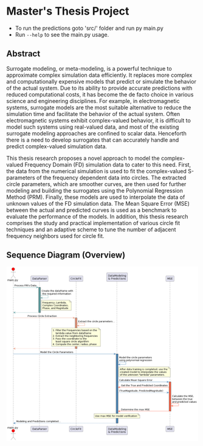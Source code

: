 # Master's Thesis Project

- To run the predictions goto 'src/' folder and run py main.py
- Run `--help` to see the main.py usage.
  

## Abstract
Surrogate modeling, or meta-modeling, is a powerful technique to approximate complex simulation data efficiently. It replaces more complex and computationally expensive models that predict or simulate the behavior of the actual system. Due to its ability to provide accurate predictions with reduced computational costs, it has become the de facto choice in various science and engineering disciplines. For example, in electromagnetic systems, surrogate models are the most suitable alternative to reduce the simulation time and facilitate the behavior of the actual system. Often electromagnetic systems exhibit complex-valued behavior, it is difficult to model such systems using real-valued data, and most of the existing surrogate modeling approaches are confined to scalar data. Henceforth there is a need to develop surrogates that can accurately handle and predict complex-valued simulation data. 

This thesis research proposes a novel approach to model the complex-valued Frequency Domain (FD) simulation data to cater to this need. First, the data from the numerical simulation is used to fit the complex-valued S-parameters of the frequency dependent data into circles. The extracted circle parameters, which are smoother curves, are then used for further modeling and building the surrogates using the Polynomial Regression Method (PRM). Finally, these models are used to interpolate the data of unknown values of the FD simulation data. The Mean Square Error (MSE) between the actual and predicted curves is used as a benchmark to evaluate the performance of the models. In addition, this thesis research comprises the study and practical implementation of various circle fit techniques and an adaptive scheme to tune the number of adjacent frequency neighbors used for circle fit.


## Sequence Diagram (Overview)
![Overview of the Surrogate Modeling](./diagrams/surr_seq_diag.png)
